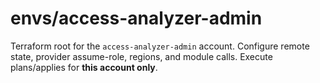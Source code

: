 # envs/access-analyzer-admin
Terraform root for the `access-analyzer-admin` account. Configure remote state, provider assume-role, regions, and module calls. Execute plans/applies for **this account only**.
